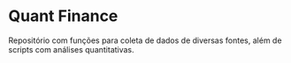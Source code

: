 # Quant Finance

Repositório com funções para coleta de dados de diversas fontes, além de scripts com análises quantitativas.